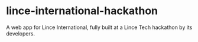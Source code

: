 # lince-international-hackathon
A web app for Lince International, fully built at a Lince Tech hackathon by its developers. 

